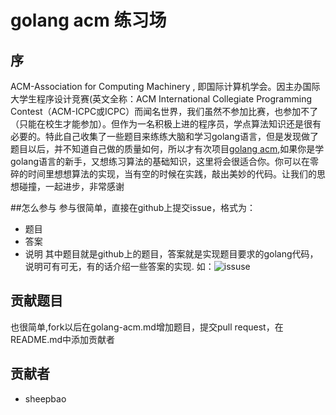 # golang acm 练习场

## 序

ACM-Association for Computing Machinery , 即国际计算机学会。因主办国际大学生程序设计竞赛(英文全称：ACM International Collegiate Programming Contest（ACM-ICPC或ICPC）而闻名世界，我们虽然不参加比赛，也参加不了（只能在校生才能参加）。但作为一名积极上进的程序员，学点算法知识还是很有必要的。特此自己收集了一些题目来练练大脑和学习golang语言，但是发现做了题目以后，并不知道自己做的质量如何，所以才有次项目[golang acm](https://github.com/sheepbao/golang-acm),如果你是学golang语言的新手，又想练习算法的基础知识，这里将会很适合你。你可以在零碎的时间里想想算法的实现，当有空的时候在实践，敲出美妙的代码。让我们的思想碰撞，一起进步，非常感谢

##怎么参与
参与很简单，直接在github上提交issue，格式为：
* 题目
* 答案
* 说明
其中题目就是github上的题目，答案就是实现题目要求的golang代码，说明可有可无，有的话介绍一些答案的实现.
如：![issuse](https://github.com/sheepbao/golang-acm/blob/master/issue.png)

## 贡献题目
也很简单,fork以后在golang-acm.md增加题目，提交pull request，在README.md中添加贡献者

## 贡献者
* sheepbao